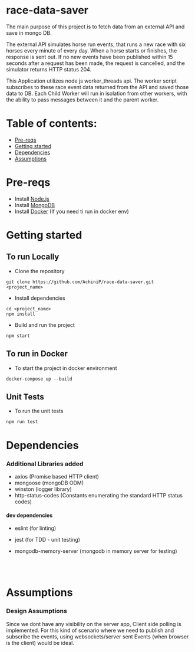 # race-data-saver 
The main purpose of this project is to fetch data from an external API and save in mongo DB.

The external API simulates horse run events, that runs a new race with six horses every minute
of every day. When a horse starts or finishes, the response is sent out. If no new events have been published within 15
seconds after a request has been made, the request is cancelled, and the simulator returns HTTP status 204.

This Application utilizes node js worker_threads api. 
The worker script subscribes to these race event data returned from the API and saved those data to DB.
Each Child Worker will run in isolation from other workers, with the ability to pass messages between it and the parent worker.

# Table of contents:
- [Pre-reqs](#pre-reqs)
- [Getting started](#getting-started)
- [Dependencies](#dependencies)
- [Assumptions](#assumptions)

# Pre-reqs
- Install [Node.js](https://nodejs.org/en/)
- Install [MongoDB](https://docs.mongodb.com/manual/installation/)
- Install [Docker](https://docs.docker.com/get-docker/) (If you need ti run in docker env)

# Getting started


## To run Locally 

- Clone the repository
```
git clone https://github.com/AchiniP/race-data-saver.git <project_name>
```

- Install dependencies
```
cd <project_name>
npm install
```

- Build and run the project
```
npm start
```

## To run in Docker

- To start the project in docker environment
```
docker-compose up --build
```
## Unit Tests

- To run the unit tests
```
npm run test
```

# Dependencies
### Additional Libraries added
- axios (Promise based HTTP client)
- mongoose (mongoDB ODM)
- winston (logger library)
- http-status-codes  (Constants enumerating the standard HTTP status codes)

#### dev dependencies
- eslint (for linting)
- jest (for TDD - unit testing)
- mongodb-memory-server (mongodb in memory server for testing)
  
  <br>
  <br>


# Assumptions
### Design Assumptions

Since we dont have any visibility on the server app, Client side polling is implemented.
For this kind of scenario where we need to publish and subscribe the events, 
using websockets/server sent Events (when browser is the client) would be ideal.
